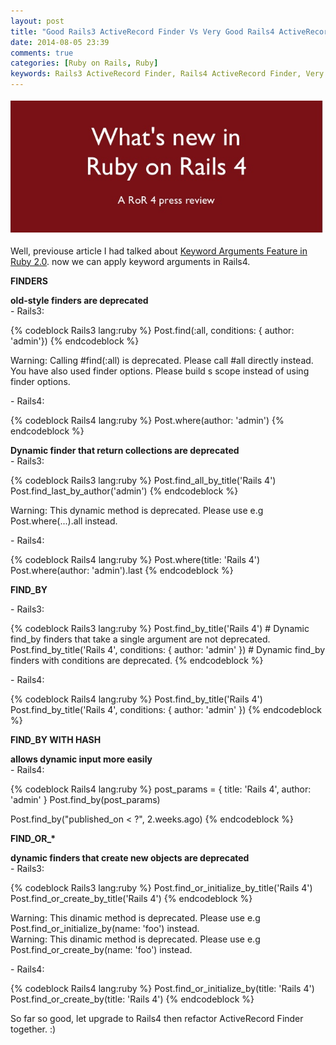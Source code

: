 ```yaml
---
layout: post
title: "Good Rails3 ActiveRecord Finder Vs Very Good Rails4 ActiveRecord Finder"
date: 2014-08-05 23:39
comments: true
categories: [Ruby on Rails, Ruby]
keywords: Rails3 ActiveRecord Finder, Rails4 ActiveRecord Finder, Very Good Rails4 ActiveRecord Finder, Good Rails3 ActiveRecord Finder Vs Very Good Rails4 ActiveRecord Finder
---
```


<p>
  <img src="/images/what_is_new_in_rails4.png" width="500" />
</p>

<p>
  Well, previouse article I had talked about <a href="http://geekhmer.github.io/blog/2014/08/02/keyword-arguments-feature-in-ruby-2-dot-0/">Keyword Arguments Feature in Ruby 2.0</a>. now we can apply keyword arguments in Rails4.
</p>

<p>
  <strong>FINDERS</strong>
</p>

<p>  
  <strong>old-style finders are deprecated</strong><br/>
  - Rails3: 
</p>

{% codeblock Rails3 lang:ruby %}
Post.find(:all, conditions: { author: 'admin'})
{% endcodeblock %}

<p>
  Warning: Calling #find(:all) is deprecated. Please call #all directly instead. You have also used finder options. Please build s scope instead of using finder options.
</p>

<p>
  - Rails4:
</p>

{% codeblock Rails4 lang:ruby %}
Post.where(author: 'admin')
{% endcodeblock %}

<p>
  <strong>Dynamic finder that return collections are deprecated</strong><br/>
  - Rails3:
</p>

{% codeblock Rails3 lang:ruby %}
Post.find_all_by_title('Rails 4')
Post.find_last_by_author('admin')
{% endcodeblock %}

<p>
  Warning: This dynamic method is deprecated. Please use e.g Post.where(...).all instead.
</p>

<p>
  - Rails4:
</p>

{% codeblock Rails4 lang:ruby %}
Post.where(title: 'Rails 4')
Post.where(author: 'admin').last
{% endcodeblock %}

<p>
  <strong>FIND_BY</strong>
</p>

<p>
- Rails3:
</p>

{% codeblock Rails3 lang:ruby %}
Post.find_by_title('Rails 4') # Dynamic find_by finders that take a single argument are not deprecated.
Post.find_by_title('Rails 4', conditions: { author: 'admin' }) # Dynamic find_by finders with conditions are deprecated.
{% endcodeblock %}

<p>
  - Rails4:
</p>

{% codeblock Rails4 lang:ruby %}
Post.find_by_title('Rails 4')
Post.find_by_title('Rails 4', conditions: { author: 'admin' })
{% endcodeblock %}

<p>
  <strong>FIND_BY WITH HASH</strong>
</p>

<p>
  <strong>allows dynamic input more easily</strong><br/>
  - Rails4:
</p>

{% codeblock Rails4 lang:ruby %}
post_params = { title: 'Rails 4', author: 'admin' }
Post.find_by(post_params) 

Post.find_by("published_on < ?", 2.weeks.ago)
{% endcodeblock %}

<p>
  <strong>FIND_OR_*</strong>
</p>

<p>
  <strong>dynamic finders that create new objects are deprecated</strong><br/>
  - Rails3:
</p>

{% codeblock Rails3 lang:ruby %}
Post.find_or_initialize_by_title('Rails 4')
Post.find_or_create_by_title('Rails 4')
{% endcodeblock %}

<p>
  Warning: This dinamic method is deprecated. Please use e.g Post.find_or_initialize_by(name: 'foo') instead.<br/>
  Warning: This dinamic method is deprecated. Please use e.g Post.find_or_create_by(name: 'foo') instead.
</p>

<p>
  - Rails4:
</p>

{% codeblock Rails4 lang:ruby %}
Post.find_or_initialize_by(title: 'Rails 4')
Post.find_or_create_by(title: 'Rails 4')
{% endcodeblock %}

<p>
  So far so good, let upgrade to Rails4 then refactor ActiveRecord Finder together. :)
</p>